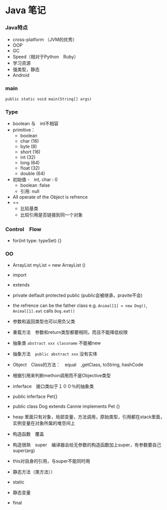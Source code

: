 # Java 笔记

### Java特点

* cross-platform （JVM的优秀）
* OOP
* GC
* Speed（相对于Python　Ruby）
* 学习资源
* 强类型，静态
* Android

### main

	public static void main(String[] args)
	
### Type
	
* boolean 与　int不相容
* primitive：
 	- boolean
 	- char (16)
 	- byte (8)
 	- short (16)
 	- int (32)
 	- long (64)
	- float (32)
	- double (64)
* 初始值
	-　int, char : 0
	- boolean :false
	- 引用: null
* All operate of the Object is refrence
* ==
	- 比较基类
	- 比较引用是否链接到同一个对象
	
	
### Control　Flow
* for(int type: typeSet) {}

### OO
* ArrayList<class> myList = new ArrayList<class> ()
* import
* extends
* private  delfault protected public (public会被继承，pravite不会)

* the refrence can be the father class  e.g. `Animal[1] = new Dog()`, `Animal[1].eat` calls `Dog.eat()`
* 参数和返回类型也可以用负父类
* 重载方法　参数和return类型都要相同，而且不能降低权限
* 抽象类
	`abstract xxx classname`  不能被new
* 抽象方法　`public abstract xxx` 没有实体
* Object　Class的方法：　equal　,getClass, toString, hashCode
* 根据引用来判断methon调用而不是Objective类型
* inferface　接口类似于１００％的抽象类
* public inferface Pet{}
* public class Dog extends Cannie implements Pet {}
* heap 里面只有对象，局部变量，方法调用，原始类型，引用都在stack里面，实例变量在对象所属的堆空间上
* 构造函数　覆盖
* 构造很熟　super　编译器会给无参数的构造函数加上super，有参数要自己super(arg)
* this对自身的引用，与super不能同时用

* 静态方法（类方法））
* static
* 静态变量
* final



	
